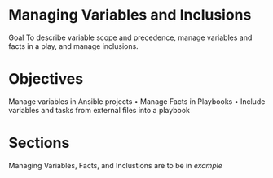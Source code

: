 # Managing Variables and Inclusions

Goal To describe variable scope and precedence, manage
variables and facts in a play, and manage inclusions.

# Objectives

Manage variables in Ansible projects
• Manage Facts in Playbooks
• Include variables and tasks from external files into a playbook

# Sections 
Managing Variables, Facts, and Inclustions are to be in *example*